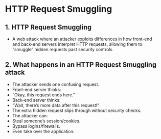 # HTTP Request Smuggling

## 1. HTTP Request Smuggling
- A web attack where an attacker exploits differences in how front-end and back-end servers interpret HTTP requests, allowing them to “smuggle” hidden requests past security controls.

## 2. What happens in an HTTP Request Smuggling attack

- The attacker sends one confusing request.
- Front-end server thinks:
- “Okay, this request ends here.”
- Back-end server thinks:
- “Wait, there’s more data after this request!”
- The extra hidden request slips through without security checks.
- The attacker can:
- Steal someone’s session/cookies.
- Bypass logins/firewalls.
- Even take over the application.
